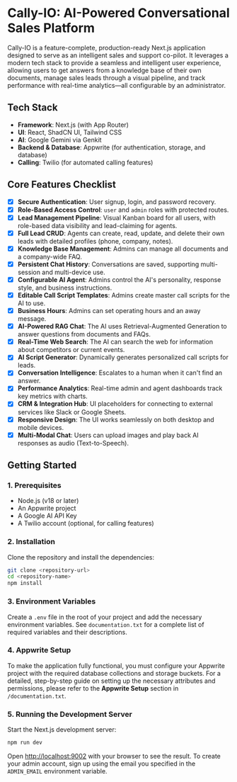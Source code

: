 # Cally-IO: AI-Powered Conversational Sales Platform

Cally-IO is a feature-complete, production-ready Next.js application designed to serve as an intelligent sales and support co-pilot. It leverages a modern tech stack to provide a seamless and intelligent user experience, allowing users to get answers from a knowledge base of their own documents, manage sales leads through a visual pipeline, and track performance with real-time analytics—all configurable by an administrator.

## Tech Stack

- **Framework**: Next.js (with App Router)
- **UI**: React, ShadCN UI, Tailwind CSS
- **AI**: Google Gemini via Genkit
- **Backend & Database**: Appwrite (for authentication, storage, and database)
- **Calling**: Twilio (for automated calling features)

## Core Features Checklist

- [x] **Secure Authentication**: User signup, login, and password recovery.
- [x] **Role-Based Access Control**: `user` and `admin` roles with protected routes.
- [x] **Lead Management Pipeline**: Visual Kanban board for all users, with role-based data visibility and lead-claiming for agents.
- [x] **Full Lead CRUD**: Agents can create, read, update, and delete their own leads with detailed profiles (phone, company, notes).
- [x] **Knowledge Base Management**: Admins can manage all documents and a company-wide FAQ.
- [x] **Persistent Chat History**: Conversations are saved, supporting multi-session and multi-device use.
- [x] **Configurable AI Agent**: Admins control the AI's personality, response style, and business instructions.
- [x] **Editable Call Script Templates**: Admins create master call scripts for the AI to use.
- [x] **Business Hours**: Admins can set operating hours and an away message.
- [x] **AI-Powered RAG Chat**: The AI uses Retrieval-Augmented Generation to answer questions from documents and FAQs.
- [x] **Real-Time Web Search**: The AI can search the web for information about competitors or current events.
- [x] **AI Script Generator**: Dynamically generates personalized call scripts for leads.
- [x] **Conversation Intelligence**: Escalates to a human when it can't find an answer.
- [x] **Performance Analytics**: Real-time admin and agent dashboards track key metrics with charts.
- [x] **CRM & Integration Hub**: UI placeholders for connecting to external services like Slack or Google Sheets.
- [x] **Responsive Design**: The UI works seamlessly on both desktop and mobile devices.
- [x] **Multi-Modal Chat**: Users can upload images and play back AI responses as audio (Text-to-Speech).

## Getting Started

### 1. Prerequisites

- Node.js (v18 or later)
- An Appwrite project
- A Google AI API Key
- A Twilio account (optional, for calling features)

### 2. Installation

Clone the repository and install the dependencies:

```bash
git clone <repository-url>
cd <repository-name>
npm install
```

### 3. Environment Variables

Create a `.env` file in the root of your project and add the necessary environment variables. See `documentation.txt` for a complete list of required variables and their descriptions.

### 4. Appwrite Setup

To make the application fully functional, you must configure your Appwrite project with the required database collections and storage buckets. For a detailed, step-by-step guide on setting up the necessary attributes and permissions, please refer to the **Appwrite Setup** section in `/documentation.txt`.

### 5. Running the Development Server

Start the Next.js development server:

```bash
npm run dev
```

Open [http://localhost:9002](http://localhost:9002) with your browser to see the result. To create your admin account, sign up using the email you specified in the `ADMIN_EMAIL` environment variable.
